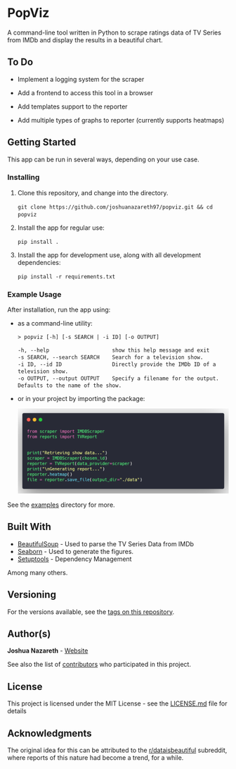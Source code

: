 # PopViz

A command-line tool written in Python to scrape ratings data of TV Series from IMDb and display the results in a beautiful chart.

## To Do

* Implement a logging system for the scraper

* Add a frontend to access this tool in a browser

* Add templates support to the reporter

* Add multiple types of graphs to reporter (currently supports heatmaps)

## Getting Started

This app can be run in several ways, depending on your use case.

### Installing

1. Clone this repository, and change into the directory.

    ``` git clone https://github.com/joshuanazareth97/popviz.git && cd popviz ```

2. Install the app for regular use:

    ``` pip install . ```

3. Install the app for development use, along with all development dependencies:

    ``` pip install -r requirements.txt ```

### Example Usage

After installation, run the app using:

* as a command-line utility: 
    ```
    > popviz [-h] [-s SEARCH | -i ID] [-o OUTPUT]
    ```

    ```
    -h, --help                    show this help message and exit
    -s SEARCH, --search SEARCH    Search for a television show.
    -i ID, --id ID                Directly provide the IMDb ID of a television show.
    -o OUTPUT, --output OUTPUT    Specify a filename for the output. Defaults to the name of the show.
    
    ```

* or in your project by importing the package: 

    ![Example usage in a script](/images/example.png)

See the [examples](/examples) directory for more.


## Built With

* [BeautifulSoup](https://www.crummy.com/software/BeautifulSoup/) - Used to parse the TV Series Data from IMDb
* [Seaborn](https://seaborn.pydata.org/) - Used to generate the figures.
* [Setuptools](https://setuptools.readthedocs.io/en/latest/) - Dependency Management

Among many others.

## Versioning

For the versions available, see the [tags on this repository](https://github.com/joshuanazareth97/popviz/tags). 

## Author(s)

**Joshua Nazareth** - [Website](https://joshuanazareth97.github.io)

See also the list of [contributors](https://github.com/joshuanazareth97/popviz/contributors) who participated in this project.

## License

This project is licensed under the MIT License - see the [LICENSE.md](LICENSE.md) file for details

## Acknowledgments

The original idea for this can be attributed to the [r/dataisbeautiful](https://www.reddit.com/r/dataisbeautiful) subreddit, where reports of this nature had become a trend, for a while.
